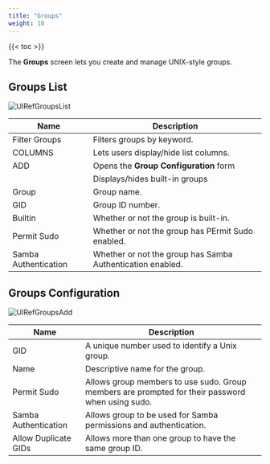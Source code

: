 ```yaml
---
title: "Groups"
weight: 10
---
```


{{< toc >}}

The **Groups** screen lets you create and manage UNIX-style groups.

## Groups List

![UIRefGroupsList](/images/CORE/13.0/UIRefGroupsList.png "Accounts Groups List")

| Name | Description |
|------|------|
| Filter Groups | Filters groups by keyword. |
| COLUMNS | Lets users display/hide list columns. |
| ADD | Opens the **Group Configuration** form  |
| <span class="iconify" data-icon="mdi:cog"></span> | Displays/hides built-in groups |
| Group | Group name. |
| GID | Group ID number. |
| Builtin | Whether or not the group is built-in. |
| Permit Sudo | Whether or not the group has PErmit Sudo enabled. |
| Samba Authentication | Whether or not the group has Samba Authentication enabled. |

## Groups Configuration

![UIRefGroupsAdd](/images/CORE/13.0/UIRefGroupsAdd.png "Accounts Groups Add")

| Name | Description |
|------|------|
| GID | A unique number used to identify a Unix group. |
| Name | Descriptive name for the group. |
| Permit Sudo | Allows group members to use sudo. Group members are prompted for their password when using sudo. |
| Samba Authentication | Allows group to be used for Samba permissions and authentication. |
| Allow Duplicate GIDs | Allows more than one group to have the same group ID. |